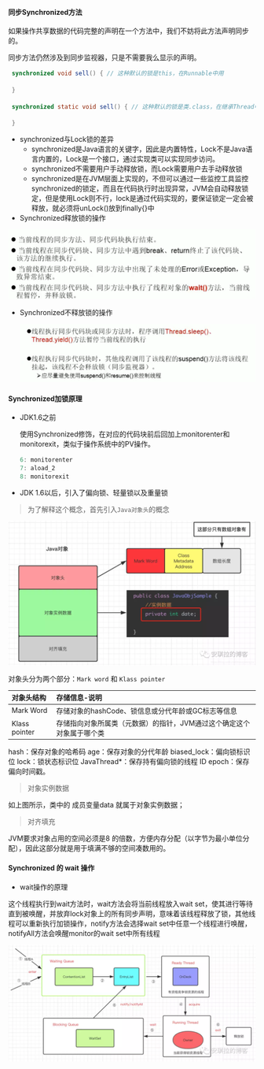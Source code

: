 #### 同步Synchronized方法

如果操作共享数据的代码完整的声明在一个方法中，我们不妨将此方法声明同步的。

同步方法仍然涉及到同步监视器，只是不需要我么显示的声明。

```java
 synchronized void sell() { // 这种默认的锁是this，在Runnable中用
     
 }

 synchronized static void sell() { // 这种默认的锁是类.class，在继承Thread中用
     
 }
```

+   synchronized与Lock锁的差异
    +   synchronized是Java语言的关键字，因此是内置特性，Lock不是Java语言内置的，Lock是一个接口，通过实现类可以实现同步访问。
    +   synchronized不需要用户手动释放锁，而Lock需要用户去手动释放锁
    +   synchronized是在JVM层面上实现的，不但可以通过一些监控工具监控synchronized的锁定，而且在代码执行时出现异常，JVM会自动释放锁定，但是使用Lock则不行，lock是通过代码实现的，要保证锁定一定会被释放，就必须将unLock()放到finally{}中
+   Synchronized释放锁的操作

<img src="../../LeetCode刷题/images/image-20210427101822603-1623641397310.png" alt="image-20210427101822603" style="zoom:50%;" />

+   Synchronized不释放锁的操作

    <img src="../../LeetCode刷题/images/image-20210427101925092.png" alt="image-20210427101925092" style="zoom:50%;" />




#### Synchronized加锁原理

+   JDK1.6之前

    使用Synchronized修饰，在对应的代码块前后回加上monitorenter和monitorexit，类似于操作系统中的PV操作。

    ```java
    6: monitorenter
    7: aload_2
    8: monitorexit
    ```

+   JDK 1.6以后，引入了偏向锁、轻量锁以及重量锁

>   为了解释这个概念，首先引入`Java对象头`的概念

![图片](../../LeetCode刷题/images/委屈委屈委屈)

对象头分为两个部分：`Mark word` 和 `Klass pointer`

| 对象头结构    | 存储信息-说明                                                |
| :------------ | :----------------------------------------------------------- |
| Mark Word     | 存储对象的hashCode、锁信息或分代年龄或GC标志等信息           |
| Klass pointer | 存储指向对象所属类（元数据）的指针，JVM通过这个确定这个对象属于哪个类 |

hash：保存对象的哈希码 
age：保存对象的分代年龄 
biased_lock：偏向锁标识位 
lock：锁状态标识位 
JavaThread*：保存持有偏向锁的线程
ID epoch：保存偏向时间戳。



>   对象实例数据

如上图所示，类中的 成员变量data 就属于对象实例数据；

>   对齐填充

JVM要求对象占用的空间必须是8 的倍数，方便内存分配（以字节为最小单位分配），因此这部分就是用于填满不够的空间凑数用的。



#### Synchronized 的 wait 操作

+   wait操作的原理

这个线程执行到wait方法时，wait方法会将当前线程放入wait set，使其进行等待直到被唤醒，并放弃lock对象上的所有同步声明，意味着该线程释放了锁，其他线程可以重新执行加锁操作，notify方法会选择wait set中任意一个线程进行唤醒，notifyAll方法会唤醒monitor的wait set中所有线程

![图片](../../LeetCode刷题/images/etyw462362q)



